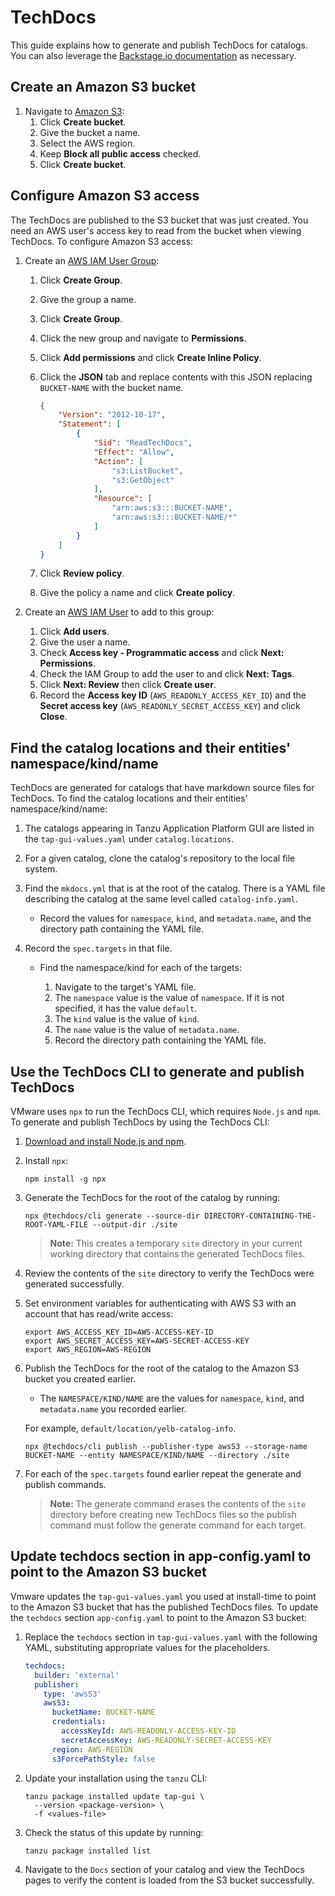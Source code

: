 # TechDocs

This guide explains how to generate and publish TechDocs for catalogs. You can also leverage the [Backstage.io documentation](https://backstage.io/docs/features/techdocs/techdocs-overview) as necessary.

## <a id="create-s3-bucket"></a>Create an Amazon S3 bucket

1. Navigate to [Amazon S3](https://s3.console.aws.amazon.com/s3/home):
    1. Click **Create bucket**.
    2. Give the bucket a name.
    3. Select the AWS region.
    4. Keep **Block all public access** checked.
    5. Click **Create bucket**.

## <a id="configure-s3-access"></a>Configure Amazon S3 access

The TechDocs are published to the S3 bucket that was just created.
You need an AWS user's access key to read from the bucket when viewing TechDocs.
To configure Amazon S3 access:

1. Create an [AWS IAM User Group](https://console.aws.amazon.com/iamv2/home#/groups):
    1. Click **Create Group**.
    2. Give the group a name.
    3. Click **Create Group**.
    4. Click the new group and navigate to **Permissions**.
    5. Click **Add permissions** and click **Create Inline Policy**.
    6. Click the **JSON** tab and replace contents with this JSON replacing `BUCKET-NAME` with the bucket name.

        ```json
        {
            "Version": "2012-10-17",
            "Statement": [
                {
                    "Sid": "ReadTechDocs",
                    "Effect": "Allow",
                    "Action": [
                        "s3:ListBucket",
                        "s3:GetObject"
                    ],
                    "Resource": [
                        "arn:aws:s3:::BUCKET-NAME",
                        "arn:aws:s3:::BUCKET-NAME/*"
                    ]
                }
            ]
        }
        ```

    7. Click **Review policy**.
    8. Give the policy a name and click **Create policy**.

2. Create an [AWS IAM User](https://console.aws.amazon.com/iamv2/home#/users) to add to this group:

   1. Click **Add users**.
   2. Give the user a name.
   3. Check **Access key - Programmatic access** and click **Next: Permissions**.
   4. Check the IAM Group to add the user to and click **Next: Tags**.
   5. Click **Next: Review** then click **Create user**.
   6. Record the **Access key ID** (`AWS_READONLY_ACCESS_KEY_ID`) and the **Secret access key** (`AWS_READONLY_SECRET_ACCESS_KEY`) and click **Close**.


## <a id="find-cat-loc-and-entities"></a>Find the catalog locations and their entities' namespace/kind/name

TechDocs are generated for catalogs that have markdown source files for TechDocs.
To find the catalog locations and their entities' namespace/kind/name:

1. The catalogs appearing in Tanzu Application Platform GUI are listed in the `tap-gui-values.yaml` under `catalog.locations`.
2. For a given catalog, clone the catalog's repository to the local file system.
3. Find the `mkdocs.yml` that is at the root of the catalog. There is a YAML file describing the catalog at the same level called `catalog-info.yaml`.

    - Record the values for `namespace`, `kind`, and `metadata.name`, and the directory path containing the YAML file.

4. Record the `spec.targets` in that file.

    - Find the namespace/kind</name> for each of the targets:

        1. Navigate to the target's YAML file.
        2. The `namespace` value is the value of `namespace`. If it is not specified, it has the value `default`.
        3. The `kind` value is the value of `kind`.
        4. The `name` value is the value of `metadata.name`.
        5. Record the directory path containing the YAML file.

## <a id="use-techdocs-cli"></a>Use the TechDocs CLI to generate and publish TechDocs

VMware uses `npx` to run the TechDocs CLI, which requires `Node.js` and `npm`.
To generate and publish TechDocs by using the TechDocs CLI:

1. [Download and install Node.js and npm](https://docs.npmjs.com/downloading-and-installing-node-js-and-npm).
2. Install `npx`:

    ```
    npm install -g npx
    ```

3. Generate the TechDocs for the root of the catalog by running:

    ```
    npx @techdocs/cli generate --source-dir DIRECTORY-CONTAINING-THE-ROOT-YAML-FILE --output-dir ./site
    ```

    >**Note:** This creates a temporary `site` directory in your current working directory that contains the generated TechDocs files.

4. Review the contents of the `site` directory to verify the TechDocs were generated successfully.
5. Set environment variables for authenticating with AWS S3 with an account that has read/write access:

    ```
    export AWS_ACCESS_KEY_ID=AWS-ACCESS-KEY-ID
    export AWS_SECRET_ACCESS_KEY=AWS-SECRET-ACCESS-KEY
    export AWS_REGION=AWS-REGION
    ```

6. Publish the TechDocs for the root of the catalog to the Amazon S3 bucket you created earlier.

    - The `NAMESPACE/KIND/NAME` are the values for `namespace`, `kind`, and `metadata.name` you recorded earlier.

    For example, `default/location/yelb-catalog-info`.

    ```
    npx @techdocs/cli publish --publisher-type awsS3 --storage-name BUCKET-NAME --entity NAMESPACE/KIND/NAME --directory ./site
    ```

7. For each of the `spec.targets` found earlier repeat the generate and publish commands.

    >**Note:** The generate command erases the contents of the `site` directory before creating new TechDocs files so the publish command must follow the generate command for each target.

## <a id="update-app-config.yaml"></a>Update techdocs section in app-config.yaml to point to the Amazon S3 bucket

Vmware updates the `tap-gui-values.yaml` you used at install-time to point to the Amazon S3 bucket that has the published TechDocs files.
To update the `techdocs` section `app-config.yaml` to point to the Amazon S3 bucket:

1. Replace the `techdocs` section in `tap-gui-values.yaml` with the following YAML, substituting appropriate values for the placeholders.

    ```yaml
    techdocs:
      builder: 'external'
      publisher:
        type: 'awsS3'
        awsS3:
          bucketName: BUCKET-NAME
          credentials:
            accessKeyId: AWS-READONLY-ACCESS-KEY-ID
            secretAccessKey: AWS-READONLY-SECRET-ACCESS-KEY
          region: AWS-REGION
          s3ForcePathStyle: false
    ```

2. Update your installation using the `tanzu` CLI:

    ```shell
    tanzu package installed update tap-gui \
      --version <package-version> \
      -f <values-file>
    ```

3. Check the status of this update by running:

    ```shell
    tanzu package installed list
    ```

4. Navigate to the `Docs` section of your catalog and view the TechDocs pages to verify the content is loaded from the S3 bucket successfully.
